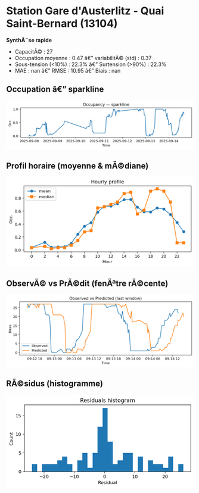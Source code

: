 ﻿# Station Gare d'Austerlitz - Quai Saint-Bernard (13104)

**SynthÃ¨se rapide**
- CapacitÃ© : 27
- Occupation moyenne : 0.47 â€” variabilitÃ© (std) : 0.37
- Sous-tension (<10%) : 22.3% â€” Surtension (>90%) : 22.3%
- MAE : nan â€” RMSE : 10.95 â€” Biais : nan

## Occupation â€” sparkline
![sparkline](../assets/figs/stations/13104/sparkline.png)

## Profil horaire (moyenne & mÃ©diane)
![hourly](../assets/figs/stations/13104/hourly.png)

## ObservÃ© vs PrÃ©dit (fenÃªtre rÃ©cente)
![ovsp](../assets/figs/stations/13104/obs_vs_pred.png)

## RÃ©sidus (histogramme)
![resid](../assets/figs/stations/13104/residual_hist.png)
